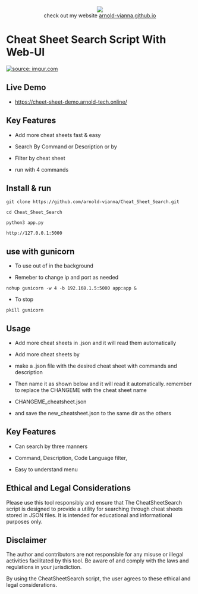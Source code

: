 <p align=center>
  <br>
  <a href="https://github.com/arnold-vianna?tab=repositories" target="_blank"><img src="https://avatars.githubusercontent.com/u/113808475?v=4"/></a>
  <br>
  <span>check out my website <a href="https://arnold-vianna.github.io/">arnold-vianna.github.io</a></span>
  <br>
</p>



# Cheat Sheet Search Script With Web-UI

<a href="https://imgur.com/ixbbiW2"><img src="https://i.imgur.com/ixbbiW2.png" title="source: imgur.com" /></a>

## Live Demo

* https://cheet-sheet-demo.arnold-tech.online/

## Key Features 
* Add more cheat sheets fast & easy

* Search By Command or Description or by 

* Filter by cheat sheet 

* run with 4 commands 




## Install & run

```console
git clone https://github.com/arnold-vianna/Cheat_Sheet_Search.git
```

```console
cd Cheat_Sheet_Search
```


```console
python3 app.py
```

```console
http://127.0.0.1:5000
```


## use with gunicorn

* To use out of in the background 

* Remeber to change ip and port as needed 

```console
nohup gunicorn -w 4 -b 192.168.1.5:5000 app:app &
```

* To stop

```console
pkill gunicorn
```


## Usage

* Add more cheat sheets in .json and it will read them automatically

* Add more cheat sheets by

* make a .json file with the desired cheat sheet with commands and description

* Then name it as shown below and it will read it automatically. remember to replace the CHANGEME with the cheat sheet name

* CHANGEME_cheatsheet.json

* and save the new_cheatsheet.json to the same dir as the others  




## Key Features

* Can search by three manners

* Command, Description, Code Language filter,

* Easy to understand menu




## Ethical and Legal Considerations

Please use this tool responsibly and ensure that The CheatSheetSearch script is designed to provide a utility for searching through cheat sheets stored in JSON files. It is intended for educational and informational purposes only.

## Disclaimer

The author and contributors are not responsible for any misuse or illegal activities facilitated by this tool. Be aware of and comply with the laws and regulations in your jurisdiction.

By using the CheatSheetSearch script, the user agrees to these ethical and legal considerations.